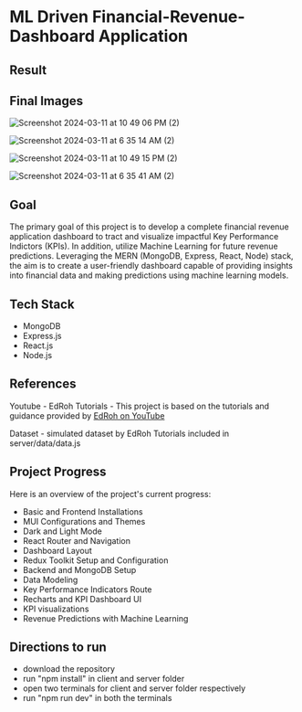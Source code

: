 # ML Driven Financial-Revenue-Dashboard Application 
## Result
## Final Images

![Screenshot 2024-03-11 at 10 49 06 PM (2)](https://github.com/DevanshiShah9/Finance-App-Dashboard/assets/65914716/4bebed27-676f-4274-8354-f001eef4bede)

![Screenshot 2024-03-11 at 6 35 14 AM (2)](https://github.com/DevanshiShah9/Finance-App-Dashboard/assets/65914716/b947eeb4-33e9-4226-ba70-831246c20437)

![Screenshot 2024-03-11 at 10 49 15 PM (2)](https://github.com/DevanshiShah9/Finance-App-Dashboard/assets/65914716/306651e4-e1a5-4c67-9b4d-6a253cc94851)


![Screenshot 2024-03-11 at 6 35 41 AM (2)](https://github.com/DevanshiShah9/Finance-App-Dashboard/assets/65914716/0908348b-72db-4435-8b05-8390fae893a8)

## Goal

The primary goal of this project is to develop a complete financial revenue application dashboard to tract and visualize impactful Key Performance Indictors (KPIs). In addition, utilize Machine Learning for future revenue predictions. Leveraging the MERN (MongoDB, Express, React, Node) stack, the aim is to create a user-friendly dashboard capable of providing insights into financial data and making predictions using machine learning models.

## Tech Stack

- MongoDB
- Express.js
- React.js
- Node.js

## References

Youtube - EdRoh Tutorials - This project is based on the tutorials and guidance provided by [EdRoh on YouTube](https://www.youtube.com/@EdRohDev)

Dataset - simulated dataset by EdRoh Tutorials included in server/data/data.js

## Project Progress

Here is an overview of the project's current progress:

- Basic and Frontend Installations
- MUI Configurations and Themes
- Dark and Light Mode
- React Router and Navigation
- Dashboard Layout
- Redux Toolkit Setup and Configuration
- Backend and MongoDB Setup
- Data Modeling
- Key Performance Indicators Route
- Recharts and KPI Dashboard UI
- KPI visualizations
- Revenue Predictions with Machine Learning

## Directions to run
- download the repository
- run "npm install" in client and server folder
- open two terminals for client and server folder respectively
- run "npm run dev" in both the terminals


